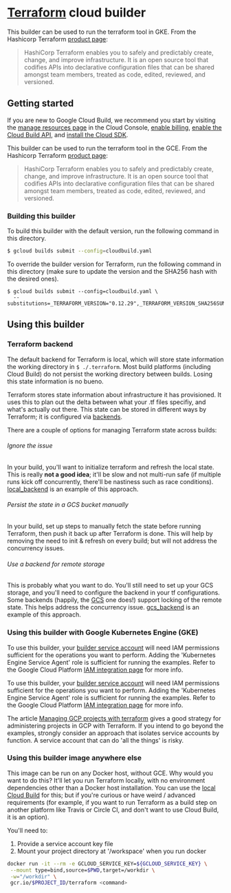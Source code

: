 # [Terraform](https://www.terraform.io/docs) cloud builder
This builder can be used to run the terraform tool in GKE. From the Hashicorp Terraform 
[product page][terraform]:

> HashiCorp Terraform enables you to safely and predictably create, change, and improve 
> infrastructure. It is an open source tool that codifies APIs into declarative configuration 
> files that can be shared amongst team members, treated as code, edited, reviewed, and versioned.

[terraform]: https://www.terraform.io/

## Getting started

If you are new to Google Cloud Build, we recommend you start by visiting the [manage resources page](https://console.cloud.google.com/cloud-resource-manager) in the Cloud Console, [enable billing](https://cloud.google.com/billing/docs/how-to/modify-project), [enable the Cloud Build API](https://console.cloud.google.com/flows/enableapi?apiid=cloudbuild.googleapis.com), and [install the Cloud SDK](https://cloud.google.com/sdk/docs/).

This builder can be used to run the terraform tool in the GCE. From the Hashicorp Terraform 
[product page][terraform]:

> HashiCorp Terraform enables you to safely and predictably create, change, and improve 
> infrastructure. It is an open source tool that codifies APIs into declarative configuration 
> files that can be shared amongst team members, treated as code, edited, reviewed, and versioned.

[terraform]: https://www.terraform.io/

### Building this builder

To build this builder with the default version, run the following command in this directory.
```sh
$ gcloud builds submit --config=cloudbuild.yaml
```

To override the builder version for Terraform, run the following command in this directory 
(make sure to update the version and the SHA256 hash with the desired ones).

```
$ gcloud builds submit --config=cloudbuild.yaml \
  --substitutions=_TERRAFORM_VERSION="0.12.29",_TERRAFORM_VERSION_SHA256SUM="872245d9c6302b24dc0d98a1e010aef1e4ef60865a2d1f60102c8ad03e9d5a1d"
```

## Using this builder

### Terraform backend
The default backend for Terraform is local, which will store state information the working directory in ```$ ./.terraform```. Most build platforms (including Cloud Build) do not persist the working directory between builds. Losing this state information is no bueno.

Terraform stores state information about infrastructure it has provisioned. 
It uses this to plan out the delta between what your .tf files specifiy, and what's actually out there. 
This state can be stored in different ways by Terraform; it is configured via 
[backends][terraform-backends].


There are a couple of options for managing Terraform state across builds:

[terraform-backends]: https://www.terraform.io/docs/backends/

###### Ignore the issue

In your build, you'll want to initialize terraform and refresh the local state. 
This is really **not a good idea**; it'll be slow and not multi-run safe 
(if multiple runs kick off concurrently, there'll be nastiness such as race conditions). 
[local_backend](examples/local_backend/README.markdown) is an example of this approach.

###### Persist the state in a GCS bucket manually

In your build, set up steps to manually fetch the state before running Terraform, 
then push it back up after Terraform is done. This will help by removing the need 
to init & refresh on every build; but will not address the concurrency issues.

###### Use a backend for remote storage

This is probably what you want to do. You'll still need to set up your GCS storage, 
and you'll need to configure the backend in your tf configurations. 
Some backends (happily, the [GCS][terraform-gcs-backend] one does!) 
support locking of the remote state. This helps address the concurrency issue. 
[gcs_backend](examples/gcs_backend/README.markdown) is an example of this approach.

[terraform-gcs-backend]: https://www.terraform.io/docs/backends/types/gcs.html

### Using this builder with Google Kubernetes Engine (GKE)
To use this builder, your [builder service account](https://cloud.google.com/build/docs/securing-builds/configure-access-for-cloud-build-service-account) will need IAM permissions sufficient for the operations you want to perform. Adding the 'Kubernetes Engine Service Agent' role is sufficient for running the examples. Refer to the Google Cloud Platform [IAM integration page](https://cloud.google.com/kubernetes-engine/docs/concepts/access-control) for more info.

To use this builder, your [builder service account][builder-sa-permissions] will need IAM 
permissions sufficient for the operations you want to perform. Adding the 
'Kubernetes Engine Service Agent' role is sufficient for running the examples. 
Refer to the Google Cloud Platform [IAM integration page][iam-integration] for more info.

The article [Managing GCP projects with terraform][gcp-with-terraform] 
gives a good strategy for administering projects in GCP with Terraform. 
If you intend to go beyond the examples, strongly consider an approach that isolates 
service accounts by function. A service account that can do 'all the things' is risky.

[builder-sa-permissions]: https://cloud.google.com/cloud-build/docs/securing-builds/configure-access-for-cloud-build-service-account
[iam-integration]: https://cloud.google.com/container-engine/docs/iam-integration
[gcp-with-terraform]: https://cloud.google.com/community/tutorials/managing-gcp-projects-with-terraform

### Using this builder image anywhere else
This image can be run on any Docker host, without GCE. Why would you want to do this? 
It'll let you run Terraform locally, with no environment dependencies other than a Docker host installation. 
You can use the [local Cloud Build][cloud-build-local-debug] for this; 
but if you're curious or have weird / advanced requirements (for example, if you want 
to run Terraform as a build step on another platform like Travis or Circle CI, 
and don't want to use Cloud Build, it is an option).

You'll need to:

 1. Provide a service account key file
 2. Mount your project directory at '/workspace' when you run docker
 ```sh
docker run -it --rm -e GCLOUD_SERVICE_KEY=${GCLOUD_SERVICE_KEY} \
  --mount type=bind,source=$PWD,target=/workdir \
  -w="/workdir" \
  gcr.io/$PROJECT_ID/terraform <command>
```

[cloud-build-local-debug]: https://cloud.google.com/cloud-build/docs/build-debug-locally
